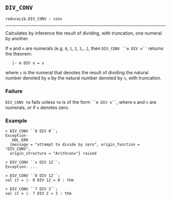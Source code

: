 ## `DIV_CONV`

``` hol4
reduceLib.DIV_CONV : conv
```

------------------------------------------------------------------------

Calculates by inference the result of dividing, with truncation, one
numeral by another.

If `m` and `n` are numerals (e.g. `0`, `1`, `2`, `3`,...), then
``` DIV_CONV ``m DIV n`` ``` returns the theorem:

``` hol4
   |- m DIV n = s
```

where `s` is the numeral that denotes the result of dividing the natural
number denoted by `m` by the natural number denoted by `n`, with
truncation.

### Failure

`DIV_CONV tm` fails unless `tm` is of the form ``` ``m DIV n`` ```,
where `m` and `n` are numerals, or if `n` denotes zero.

### Example

``` hol4
> DIV_CONV ``0 DIV 0``;
Exception-
   HOL_ERR
  {message = "attempt to divide by zero", origin_function = "DIV_CONV",
  origin_structure = "Arithconv"} raised

> DIV_CONV ``x DIV 12``;
Exception- ...

> DIV_CONV ``0 DIV 12``;
val it = |- 0 DIV 12 = 0 : thm

> DIV_CONV ``7 DIV 2``;
val it = |- 7 DIV 2 = 3 : thm
```
